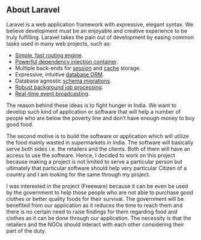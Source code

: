 ## About Laravel

Laravel is a web application framework with expressive, elegant syntax. We believe development must be an enjoyable and creative experience to be truly fulfilling. Laravel takes the pain out of development by easing common tasks used in many web projects, such as:

- [Simple, fast routing engine](https://laravel.com/docs/routing).
- [Powerful dependency injection container](https://laravel.com/docs/container).
- Multiple back-ends for [session](https://laravel.com/docs/session) and [cache](https://laravel.com/docs/cache) storage.
- Expressive, intuitive [database ORM](https://laravel.com/docs/eloquent).
- Database agnostic [schema migrations](https://laravel.com/docs/migrations).
- [Robust background job processing](https://laravel.com/docs/queues).
- [Real-time event broadcasting](https://laravel.com/docs/broadcasting).

The reason behind these ideas is to fight hunger in India. We want to develop such kind of
application or software that will help a number of people who are below the poverty line and don’t
have enough money to buy good food.

The second motive is to build the software or application which will utilize the food mainly
wasted in supermarkets in India. The software will basically serve both sides i.e. the
retailers and the clients. Both of them will have an access to use the software.
Hence, I decided to work on this project because making a project is not limited to serve a
particular person but ultimately that particular software should help very particular Citizen of a
country and I am looking for the same through my project.

I was interested in the project (Freeware) because it can be even be used by the government
to help those people who are not able to purchase good clothes or better quality foods for their
survival. The government will be benefited from our application as it reduces the time to reach
them and there is no certain need to raise findings for them regarding food and clothes as it can
be done through our application. The necessity is that the retailers and the NGOs should interact
with each other considering their part of the duty.
